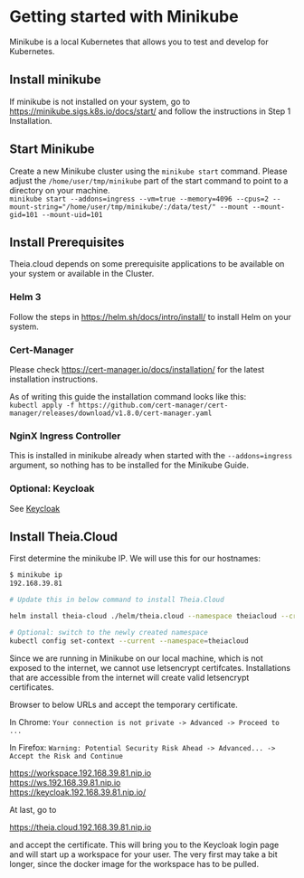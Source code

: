 # Getting started with Minikube

Minikube is a local Kubernetes that allows you to test and develop for Kubernetes. 

## Install minikube

If minikube is not installed on your system, go to https://minikube.sigs.k8s.io/docs/start/ and follow the instructions in Step 1 Installation.

## Start Minikube

Create a new Minikube cluster using the `minikube start` command. Please adjust the `/home/user/tmp/minikube` part of the start command to point to a directory on your machine.\
`minikube start --addons=ingress --vm=true --memory=4096 --cpus=2 --mount-string="/home/user/tmp/minikube/:/data/test/" --mount --mount-gid=101 --mount-uid=101`

## Install Prerequisites

Theia.cloud depends on some prerequisite applications to be available on your system or available in the Cluster.

### Helm 3

Follow the steps in https://helm.sh/docs/intro/install/ to install Helm on your system.

### Cert-Manager

Please check https://cert-manager.io/docs/installation/ for the latest installation instructions.

As of writing this guide the installation command looks like this:\
`kubectl apply -f https://github.com/cert-manager/cert-manager/releases/download/v1.8.0/cert-manager.yaml`

### NginX Ingress Controller

This is installed in minikube already when started with the `--addons=ingress` argument, so nothing has to be installed for the Minikube Guide.

### Optional: Keycloak

See [Keycloak](Keycloak.md)

## Install Theia.Cloud

First determine the minikube IP. We will use this for our hostnames:

```bash
$ minikube ip
192.168.39.81

# Update this in below command to install Theia.Cloud

helm install theia-cloud ./helm/theia.cloud --namespace theiacloud --create-namespace --values ./helm/theia.cloud/valuesMinikube.yaml --set hosts.workspace=workspace.192.168.39.81.nip.io --set hosts.landing=theia.cloud.192.168.39.81.nip.io --set hosts.instance=ws.192.168.39.81.nip.io --set keycloak.authUrl=https://keycloak.192.168.39.81.nip.io/

# Optional: switch to the newly created namespace
kubectl config set-context --current --namespace=theiacloud
```

Since we are running in Minikube on our local machine, which is not exposed to the internet, we cannot use letsencrypt certifcates. Installations that are accessible from the internet will create valid letsencrypt certificates.

Browser to below URLs and accept the temporary certificate.

In Chrome:
`Your connection is not private -> Advanced -> Proceed to ...`

In Firefox:
`Warning: Potential Security Risk Ahead -> Advanced... -> Accept the Risk and Continue`

https://workspace.192.168.39.81.nip.io \
https://ws.192.168.39.81.nip.io  \
https://keycloak.192.168.39.81.nip.io/

At last, go to

https://theia.cloud.192.168.39.81.nip.io

and accept the certificate. This will bring you to the Keycloak login page and will start up a workspace for your user. The very first may take a bit longer, since the docker image for the workspace has to be pulled.
